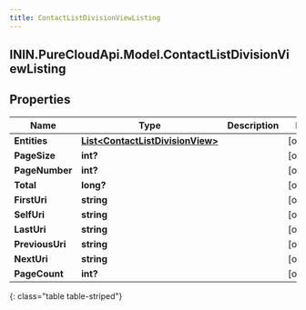 ```yaml
---
title: ContactListDivisionViewListing
---
```

## ININ.PureCloudApi.Model.ContactListDivisionViewListing

## Properties

|Name | Type | Description | Notes|
|------------ | ------------- | ------------- | -------------|
| **Entities** | [**List&lt;ContactListDivisionView&gt;**](ContactListDivisionView.html) |  | [optional] |
| **PageSize** | **int?** |  | [optional] |
| **PageNumber** | **int?** |  | [optional] |
| **Total** | **long?** |  | [optional] |
| **FirstUri** | **string** |  | [optional] |
| **SelfUri** | **string** |  | [optional] |
| **LastUri** | **string** |  | [optional] |
| **PreviousUri** | **string** |  | [optional] |
| **NextUri** | **string** |  | [optional] |
| **PageCount** | **int?** |  | [optional] |
{: class="table table-striped"}


